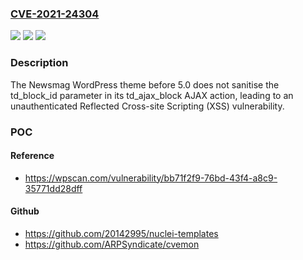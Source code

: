 ### [CVE-2021-24304](https://cve.mitre.org/cgi-bin/cvename.cgi?name=CVE-2021-24304)
![](https://img.shields.io/static/v1?label=Product&message=Newsmag&color=blue)
![](https://img.shields.io/static/v1?label=Version&message=5.0%3C%205.0%20&color=brighgreen)
![](https://img.shields.io/static/v1?label=Vulnerability&message=CWE-79%20Cross-site%20Scripting%20(XSS)&color=brighgreen)

### Description

The Newsmag WordPress theme before 5.0 does not sanitise the td_block_id parameter in its td_ajax_block AJAX action, leading to an unauthenticated Reflected Cross-site Scripting (XSS) vulnerability.

### POC

#### Reference
- https://wpscan.com/vulnerability/bb71f2f9-76bd-43f4-a8c9-35771dd28dff

#### Github
- https://github.com/20142995/nuclei-templates
- https://github.com/ARPSyndicate/cvemon

